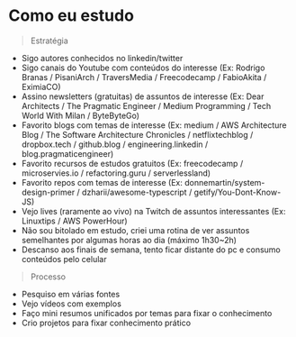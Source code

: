 # Como eu estudo

> Estratégia

- Sigo autores conhecidos no linkedin/twitter
- Sigo canais do Youtube com conteúdos do interesse (Ex: Rodrigo Branas / PisaniArch / TraversMedia / Freecodecamp / FabioAkita / EximiaCO)
- Assino newsletters (gratuitas) de assuntos de interesse (Ex: Dear Architects / The Pragmatic Engineer / Medium Programming / Tech World With Milan / ByteByteGo)
- Favorito blogs com temas de interesse (Ex: medium / AWS Architecture Blog / The Software Architecture Chronicles / netflixtechblog / dropbox.tech / github.blog / engineering.linkedin / blog.pragmaticengineer)
- Favorito recursos de estudos gratuitos (Ex: freecodecamp / microservies.io / refactoring.guru / serverlessland)
- Favorito repos com temas de interesse (Ex: donnemartin/system-design-primer / dzharii/awesome-typescript / getify/You-Dont-Know-JS)
- Vejo lives (raramente ao vivo) na Twitch de assuntos interessantes (Ex: Linuxtips / AWS PowerHour)
- Não sou bitolado em estudo, criei uma rotina de ver assuntos semelhantes por algumas horas ao dia (máximo 1h30~2h)
- Descanso aos finais de semana, tento ficar distante do pc e consumo conteúdos pelo celular

> Processo

- Pesquiso em várias fontes
- Vejo vídeos com exemplos
- Faço mini resumos unificados por temas para fixar o conhecimento
- Crio projetos para fixar conhecimento prático

